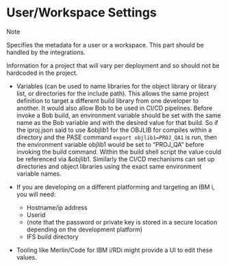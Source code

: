 # User/Workspace Settings

> [!NOTE]
>
> Specifies the metadata for a user or a workspace. This part should be handled by the integrations.

Information for a project that will vary per deployment and so should not be hardcoded in the project.  

* Variables (can be used to name libraries for the object library or library list, or directories for the include path).  This allows the same project definition to target a different build library from one developer to another.  It would also allow Bob to be used in CI/CD pipelines.  Before invoke a Bob build, an environment variable should be set with the same name as the Bob variable and with the desired value for that build.  So if the iproj.json said to use &objlib1 for the OBJLIB for compiles within a directory and the PASE command `export objlib1=PROJ_QA1` is run,  then the environment variable objlib1 would be set to “PROJ_QA” before invoking the build command.  Within the build shell script the value could be referenced via &objlib1.  Similarly the CI/CD mechanisms can set up  directories and object libraries using the exact same environment variable names.
* If you are developing on a different platforming and targeting an IBM i, you will need:
  * Hostname/ip address
  * Userid
  * (note that the password or private key is stored in a secure location depending on the development platform)
  * IFS build directory

* Tooling like Merlin/Code for IBM i/RDi might provide a UI to edit these values.